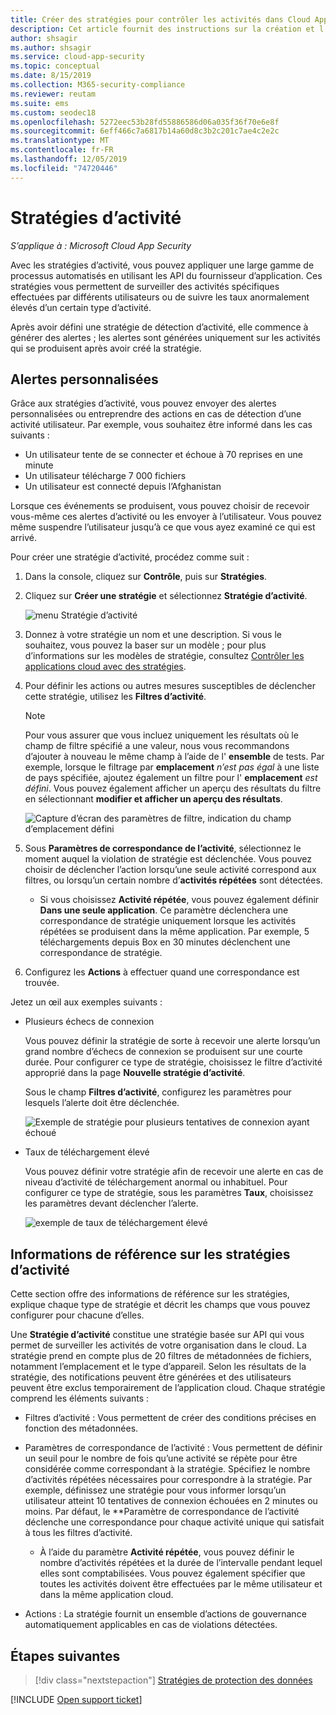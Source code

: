 ```yaml
---
title: Créer des stratégies pour contrôler les activités dans Cloud App Security
description: Cet article fournit des instructions sur la création et l’utilisation de stratégies d’activité.
author: shsagir
ms.author: shsagir
ms.service: cloud-app-security
ms.topic: conceptual
ms.date: 8/15/2019
ms.collection: M365-security-compliance
ms.reviewer: reutam
ms.suite: ems
ms.custom: seodec18
ms.openlocfilehash: 5272eec53b28fd55886586d06a035f36f70e6e8f
ms.sourcegitcommit: 6eff466c7a6817b14a60d8c3b2c201c7ae4c2e2c
ms.translationtype: MT
ms.contentlocale: fr-FR
ms.lasthandoff: 12/05/2019
ms.locfileid: "74720446"
---
```

# <a name="activity-policies"></a>Stratégies d’activité

*S’applique à : Microsoft Cloud App Security*

Avec les stratégies d’activité, vous pouvez appliquer une large gamme de processus automatisés en utilisant les API du fournisseur d’application. Ces stratégies vous permettent de surveiller des activités spécifiques effectuées par différents utilisateurs ou de suivre les taux anormalement élevés d’un certain type d’activité.

Après avoir défini une stratégie de détection d’activité, elle commence à générer des alertes ; les alertes sont générées uniquement sur les activités qui se produisent après avoir créé la stratégie.

## <a name="custom-alerts"></a>Alertes personnalisées

Grâce aux stratégies d’activité, vous pouvez envoyer des alertes personnalisées ou entreprendre des actions en cas de détection d’une activité utilisateur. Par exemple, vous souhaitez être informé dans les cas suivants :

- Un utilisateur tente de se connecter et échoue à 70 reprises en une minute
- Un utilisateur télécharge 7 000 fichiers
- Un utilisateur est connecté depuis l’Afghanistan

Lorsque ces événements se produisent, vous pouvez choisir de recevoir vous-même ces alertes d’activité ou les envoyer à l’utilisateur. Vous pouvez même suspendre l’utilisateur jusqu’à ce que vous ayez examiné ce qui est arrivé.

Pour créer une stratégie d’activité, procédez comme suit :

1. Dans la console, cliquez sur **Contrôle**, puis sur **Stratégies**.

2. Cliquez sur **Créer une stratégie** et sélectionnez **Stratégie d’activité**.

     ![menu Stratégie d’activité](media/activity-policy-menu.png)

3. Donnez à votre stratégie un nom et une description. Si vous le souhaitez, vous pouvez la baser sur un modèle ; pour plus d’informations sur les modèles de stratégie, consultez [Contrôler les applications cloud avec des stratégies](control-cloud-apps-with-policies.md).

4. Pour définir les actions ou autres mesures susceptibles de déclencher cette stratégie, utilisez les **Filtres d’activité**.
    > [!NOTE]
    > Pour vous assurer que vous incluez uniquement les résultats où le champ de filtre spécifié a une valeur, nous vous recommandons d’ajouter à nouveau le même champ à l’aide de l' **ensemble** de tests. Par exemple, lorsque le filtrage par **emplacement** *n’est pas égal* à une liste de pays spécifiée, ajoutez également un filtre pour l' **emplacement** *est défini*. Vous pouvez également afficher un aperçu des résultats du filtre en sélectionnant **modifier et afficher un aperçu des résultats**.
    >
    > ![Capture d’écran des paramètres de filtre, indication du champ d’emplacement défini](media/activity-example-location-isset.png)

5. Sous **Paramètres de correspondance de l’activité**, sélectionnez le moment auquel la violation de stratégie est déclenchée. Vous pouvez choisir de déclencher l’action lorsqu’une seule activité correspond aux filtres, ou lorsqu’un certain nombre d’**activités répétées** sont détectées.
    - Si vous choisissez **Activité répétée**, vous pouvez également définir **Dans une seule application**. Ce paramètre déclenchera une correspondance de stratégie uniquement lorsque les activités répétées se produisent dans la même application. Par exemple, 5 téléchargements depuis Box en 30 minutes déclenchent une correspondance de stratégie.

6. Configurez les **Actions** à effectuer quand une correspondance est trouvée.

Jetez un œil aux exemples suivants :

- Plusieurs échecs de connexion

    Vous pouvez définir la stratégie de sorte à recevoir une alerte lorsqu’un grand nombre d’échecs de connexion se produisent sur une courte durée. Pour configurer ce type de stratégie, choisissez le filtre d’activité approprié dans la page **Nouvelle stratégie d’activité**.

    Sous le champ **Filtres d’activité**, configurez les paramètres pour lesquels l’alerte doit être déclenchée.

    ![Exemple de stratégie pour plusieurs tentatives de connexion ayant échoué](media/multiple-failed-log-on-attempts-policy-example.png "exemple de stratégie, échec de plusieurs tentatives de connexion")

- Taux de téléchargement élevé

    Vous pouvez définir votre stratégie afin de recevoir une alerte en cas de niveau d’activité de téléchargement anormal ou inhabituel. Pour configurer ce type de stratégie, sous les paramètres **Taux**, choisissez les paramètres devant déclencher l’alerte.

    ![exemple de taux de téléchargement élevé](media/high-download-rate-example.png "exemple de taux de téléchargement élevé")

## <a name="activity-policy-reference"></a>Informations de référence sur les stratégies d’activité

Cette section offre des informations de référence sur les stratégies, explique chaque type de stratégie et décrit les champs que vous pouvez configurer pour chacune d’elles.

Une **Stratégie d’activité** constitue une stratégie basée sur API qui vous permet de surveiller les activités de votre organisation dans le cloud. La stratégie prend en compte plus de 20 filtres de métadonnées de fichiers, notamment l’emplacement et le type d’appareil. Selon les résultats de la stratégie, des notifications peuvent être générées et des utilisateurs peuvent être exclus temporairement de l’application cloud.
Chaque stratégie comprend les éléments suivants :

- Filtres d’activité : Vous permettent de créer des conditions précises en fonction des métadonnées.

- Paramètres de correspondance de l’activité : Vous permettent de définir un seuil pour le nombre de fois qu’une activité se répète pour être considérée comme correspondant à la stratégie.  Spécifiez le nombre d’activités répétées nécessaires pour correspondre à la stratégie. Par exemple, définissez une stratégie pour vous informer lorsqu’un utilisateur atteint 10 tentatives de connexion échouées en 2 minutes ou moins. Par défaut, le **Paramètre de correspondance de l’activité déclenche une correspondance pour chaque activité unique qui satisfait à tous les filtres d’activité.

  - À l’aide du paramètre **Activité répétée**, vous pouvez définir le nombre d’activités répétées et la durée de l’intervalle pendant lequel elles sont comptabilisées. Vous pouvez également spécifier que toutes les activités doivent être effectuées par le même utilisateur et dans la même application cloud.

- Actions : La stratégie fournit un ensemble d’actions de gouvernance automatiquement applicables en cas de violations détectées.

## <a name="next-steps"></a>Étapes suivantes

> [!div class="nextstepaction"]
> [Stratégies de protection des données](data-protection-policies.md)

[!INCLUDE [Open support ticket](includes/support.md)]
